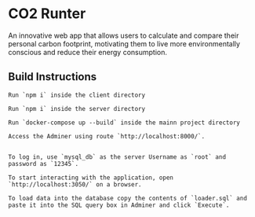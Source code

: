 # CO2 Runter 


An innovative web app that allows users to calculate and compare their personal carbon footprint, motivating them to live more environmentally conscious and reduce their energy consumption.


## Build Instructions

    Run `npm i` inside the client directory

    Run `npm i` inside the server directory

    Run `docker-compose up --build` inside the mainn project directory

    Access the Adminer using route `http://localhost:8000/`.


    To log in, use `mysql_db` as the server Username as `root` and password as `12345`.

    To start interacting with the application, open `http://localhost:3050/` on a browser.

    To load data into the database copy the contents of `loader.sql` and paste it into the SQL query box in Adminer and click `Execute`.
 
